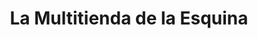 ---
title: "La Multitienda de la Esquina"
url: /caceres/la-multitienda-de-la-esquina/
shop: Lebensmittel
---